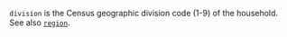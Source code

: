 `division` is the Census geographic division code (1-9) of the household. See also [`region`](region.md).
